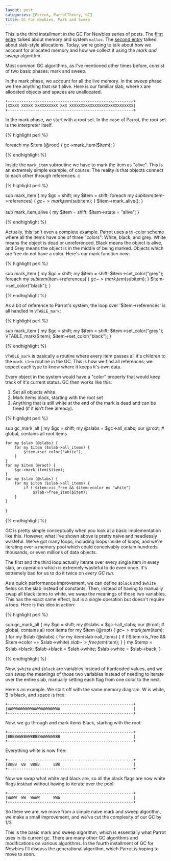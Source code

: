 ```yaml
---
layout: post
categories: [Parrot, ParrotTheory, GC]
title: GC For Newbies, Mark and Sweep
---
```


This is the third installment in the GC For Newbies series of posts. The
[first entry][gc_for_newbies_1] talked about memory and system `malloc`. The
[second entry][gc_for_newbies_2] talked about slab-style allocations. Today,
we're going to talk about how we account for allocated memory and how we
collect it using the *mark and sweep* algorithm.

[gc_for_newbies_1]: /2010/12/13/gc_for_newbies_memory.html
[gc_for_newbies_2]: /2011/02/04/gc_for_newbies_allocation.html

Most common GC algorithms, as I've mentioned other times before, consist of
two basic phases: mark and sweep.

In the mark phase, we account for all the live memory. In the sweep phase we
free anything that isn't alive. Here is our familiar slab, where `X` are
allocated objects and spaces are unallocated.

    +-------------------------------------------------------+
    |XXXXX XXXXX XXXXXXXXXX XXX XXXXXXXXXXXXXXXXXXXXXXXXXXXX|
    +-------------------------------------------------------+

In the mark phase, we start with a root set. In the case of Parrot, the root
set is the interpreter itself.

{% highlight perl %}

foreach my $item (@root) {
    gc->mark_item($item);
}

{% endhighlight %}

Inside the `mark_item` subroutine we have to mark the item as "alive". This is
an extremely simple example, of course. The reality is that objects connect to
each other through references. c

{% highlight perl %}

sub mark_item {
    my $gc = shift;
    my $item = shift;
    foreach my $subitem ($item->references) {
        $gc->mark_item($subitem);
    }
    $item->mark_alive();
}

sub mark_item_alive {
    my $item = shift;
    $item->state = "alive";
}

{% endhighlight %}

Actually, this isn't even a complete example. Parrot uses a tri-color scheme
where all the items have one of three "colors": White, black, and grey. White
means the object is dead or unreferenced, Black means the object is alive, and
Grey means the object is in the middle of being marked. Objects which are free
do not have a color. Here's our mark function now:

{% highlight perl %}

sub mark_item {
    my $gc = shift;
    my $item = shift;
    $item->set_color("grey");
    foreach my $subitem ($item->references) {
        $gc->mark_item($subitem);
    }
    $item->set_color("black");
}

{% endhighlight %}

As a bit of reference to Parrot's system, the loop over '$item->references'
is all handled in `VTABLE_mark`:

{% highlight perl %}

sub mark_item {
    my $gc = shift;
    my $item = shift;
    $item->set_color("grey");
    VTABLE_mark($item);
    $item->set_color("black");
}

{% endhighlight %}

`VTABLE_mark` is basically a routine where every item passes all it's children
to the `mark_item` routine in the GC. This is how we find all references; we
expect each type to know where it keeps it's own data.

Every object in the system would have a "color" property that would keep track
of it's current status. GC then works like this:

1. Set all objects white.
2. Mark items black, starting with the root set
3. Anything that is still white at the end of the mark is dead and can be
   freed (if it isn't free already).

{% highlight perl %}

sub gc_mark_all {
    my $gc = shift;
    my @slabs = $gc->all_slabs;
    our @root;   # global, contains all root items

    for my $slab (@slabs) {
        for my $item ($slab->all_items) {
            $item->set_color("white");
        }
    }
    for my $item (@root) {
        $gc->mark_item($item);
    }
    for my $slab (@slabs) {
        for my $item ($slab->all_items) {
            if (!$item->is_free && $item->color eq "white")
                $slab->free_item($item);
        }
    }
}

{% endhighlight %}

GC is pretty simple conceptually when you look at a basic implementation like
this. However, what I've shown above is pretty naive and needlessly wasteful.
We've got many loops, including loops inside of loops, and we're iterating
over a memory pool which could conceivably contain hundreds, thousands, or
even millions of data objects.

The first and the third loop actually iterate over every single item in every
slab, an operation which is extremely wasteful to do even once. It's extremely
bad for us to do it twice on *every GC run*.

As a quick performance improvement, we can define `$black` and `$white` fields
on the slab instead of constants. Then, instead of having to manually swap all
black items to white, we swap the meanings of those two variables. This
has the exact same effect, but is a single operation but doesn't require a
loop. Here is this idea in action:

{% highlight perl %}

sub gc_mark_all {
    my $gc = shift;
    my @slabs = $gc->all_slabs;
    our @root;   # global, contains all root items
    for my $item (@root) {
        $gc->mark_item($item);
    }
    for my $slab (@slabs) {
        for my $item ($slab->all_items) {
            if (!$item->is_free && $item->color == $slab->white)
                $slab->free_item($item);
        }
    }
    my $temp = $slab->black;
    $slab->black = $slab->white;
    $slab->white = $slab->back;
}

{% endhighlight %}

Now, `$white` and `$black` are variables instead of hardcoded values, and we
can swap the meanings of those two variables instead of needing to iterate
over the entire slab, manually setting each flag from one color to the next.

Here's an example. We start off with the same memory diagram. W is white,
B is black, and space is free:

    +-------------------------------------------------------+
    |WWWWWWWWWWWWWWWWWWWWWWW                                |
    +-------------------------------------------------------+

Now, we go through and mark items Black, starting with the root:

    +-------------------------------------------------------+
    |BBBBWWBBWWBBBBWWWWWWBBB                                |
    +-------------------------------------------------------+

Everything white is now free:

    +-------------------------------------------------------+
    |BBBB  BB  BBBB      BBB                                |
    +-------------------------------------------------------+

Now we swap what white and black are, so all the black flags are now white
flags instead without having to iterate over the pool:

    +-------------------------------------------------------+
    |WWWW  WW  WWWW      WWW                                |
    +-------------------------------------------------------+

So there we are, we move from a simple naive mark and sweep algorithm, we
make a small improvement, and we've cut the complexity of our GC by 1/3.

This is the basic mark and sweep algorithm, which is essentially what Parrot
uses in its current gc. There are many other GC algorithms and modifications
on various algorithms. In the fourth installment of GC for Newbies I'll
discuss the generational algorithm, which Parrot is hoping to move to soon.

